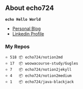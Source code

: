 ## About echo724

<code>**echo Hello World**</code>

- [Personal Blog](https://medium.com/echo-devblog)
- [Linkedin Profile](https://www.linkedin.com/in/eunchan-cho-382001184)

### My Repos
```
⭐️ 518 📦 echo724/notion2md
⭐️ 17  📦 woowacourse-study/Gugles
⭐️ 7   📦 echo724/notion2jekyll
⭐️ 4   📦 echo724/notion2medium
⭐️ 1   📦 echo724/java-blackjack
```
